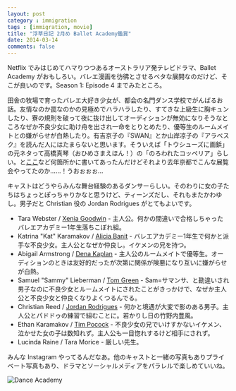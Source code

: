 ```yaml
---
layout: post
category : immigration
tags : [immigration, movie]
title: "浮草日記 2月め Ballet Academy鑑賞"
date: 2014-03-14
comments: false
---
```


Netflix でみはじめてハマりつつあるオーストラリア発テレビドラマ、Ballet Academy がおもしろい。バレエ漫画を彷彿とさせるベタな展開なのだけど、そこが良いのです。Season 1: Episode 4 までみたところ。

田舎の牧場で育ったバレエ大好き少女が、都会の名門ダンス学校でがんばるお話。友情なのか罠なのかの見極めでハラハラしたり、すてきな上級生に胸キュンしたり、寮の規則を破って夜に抜け出してオーディションが無効になりそうなところなぜか不良少女に助け舟を出され一命をとりとめたり、優等生のルームメイトとの嫌がらせが白熱したり。有吉京子の『SWAN』とか山岸凉子の『アラベスク』を読んだ人にはたまらないと思います。そういえば「トウシューズに画鋲」の元ネタって高橋真琴（おひめさまえほん！）の「のろわれたコッペリア」らしい。と[ここ](http://dorianjesus.cocolog-nifty.com/pyon/2013/09/post-dcb6.html)など何箇所かに書いてあったんだけどそれより去年京都でこんな展覧会やってたのか……！うおぉぉぉ…

キャストはどうやらみんな舞台経験のあるダンサーらしい。そのわりに女の子たちはちょっとぽっちゃりかなと思うけど、ティーンズだし、それもまたかわゆし。男子だと Christian 役の Jordan Rodrigues がとてもよいです。

* Tara Webster / [Xenia Goodwin](http://instagram.com/xeniawarrior) - 主人公。何かの間違いで合格しちゃったバレエアカデミー1年生落ちこぼれ組。 
* Katrina "Kat" Karamakov / [Alicia Banit](http://instagram.com/aliciabanit) - バレエアカデミー1年生で何かと派手な不良少女。主人公となぜか仲良し。イケメンの兄を持つ。 
* Abigail Armstrong / [Dena Kaplan](http://instagram.com/denaamy) - 主人公のルームメイトで優等生。オーディションのときは友好的だったが次第に関係が険悪になり互いに嫌がらせが白熱。 
* Samuel "Sammy" Lieberman / [Tom Green](http://instagram.com/thomgreen) - Sam=サマンサ、と勘違いされ男子なのに不良少女とルームメイトにされたことがきっかけで、なぜか主人公と不良少女と仲良くなりよくつるんでる。 
* Christian Reed / [Jordan Rodrigues](http://instagram.com/jordansblah09) - 何かと境遇が大変で影のある男子。主人公とパドドゥの練習で組むことに。若かりし日の竹野内豊風。 
* Ethan Karamakov / [Tim Pocock](http://instagram.com/timjpocock) - 不良少女の兄でいけすかないイケメン、泣かせた女の子は数知れず。主人公も一目惚れするけど相手にされず。 
* Lucinda Raine / Tara Morice - 厳しい先生。 


みんな Instagram やってるんだなあ。他のキャストと一緒の写真もありプライベート写真もあり、ドラマとソーシャルメディアをパラレルで楽しめていいね。

![Dance Academy](https://lh4.googleusercontent.com/-Q9tGrvMWoFU/UyOECrFoTjI/AAAAAAAB8iU/qpZQ4qvl598/w620-h465-no/14+-+1)